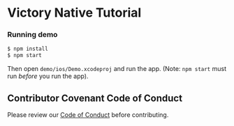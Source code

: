 
# Victory Native Tutorial

### Running demo
```sh
$ npm install
$ npm start
```

Then open `demo/ios/Demo.xcodeproj` and run the app. (Note: `npm start` must run _before_ you run the app).

## Contributor Covenant Code of Conduct

Please review our [Code of Conduct][code] before contributing.

[code]: https://github.com/FormidableLabs/builder-victory-component/blob/master/CONTRIBUTING.md#contributor-covenant-code-of-conduct
